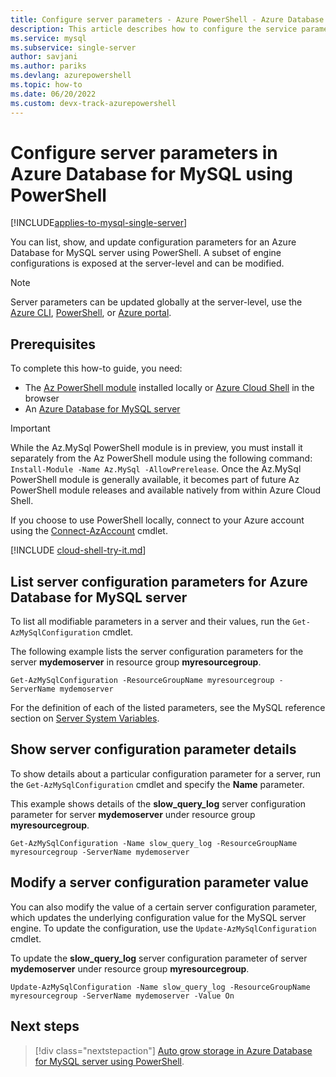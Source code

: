 ```yaml
---
title: Configure server parameters - Azure PowerShell - Azure Database for MySQL
description: This article describes how to configure the service parameters in Azure Database for MySQL using PowerShell.
ms.service: mysql
ms.subservice: single-server
author: savjani
ms.author: pariks
ms.devlang: azurepowershell
ms.topic: how-to
ms.date: 06/20/2022
ms.custom: devx-track-azurepowershell
---
```


# Configure server parameters in Azure Database for MySQL using PowerShell

[!INCLUDE[applies-to-mysql-single-server](../includes/applies-to-mysql-single-server.md)]

You can list, show, and update configuration parameters for an Azure Database for MySQL server using
PowerShell. A subset of engine configurations is exposed at the server-level and can be modified.

>[!Note]
> Server parameters can be updated globally at the server-level, use the [Azure CLI](./how-to-configure-server-parameters-using-cli.md), [PowerShell](./how-to-configure-server-parameters-using-powershell.md), or [Azure portal](./how-to-server-parameters.md).

## Prerequisites

To complete this how-to guide, you need:

- The [Az PowerShell module](/powershell/azure/install-az-ps) installed locally or
  [Azure Cloud Shell](https://shell.azure.com/) in the browser
- An [Azure Database for MySQL server](quickstart-create-mysql-server-database-using-azure-powershell.md)

> [!IMPORTANT]
> While the Az.MySql PowerShell module is in preview, you must install it separately from the Az
> PowerShell module using the following command: `Install-Module -Name Az.MySql -AllowPrerelease`.
> Once the Az.MySql PowerShell module is generally available, it becomes part of future Az
> PowerShell module releases and available natively from within Azure Cloud Shell.

If you choose to use PowerShell locally, connect to your Azure account using the
[Connect-AzAccount](/powershell/module/az.accounts/Connect-AzAccount) cmdlet.

[!INCLUDE [cloud-shell-try-it.md](../../../includes/cloud-shell-try-it.md)]

## List server configuration parameters for Azure Database for MySQL server

To list all modifiable parameters in a server and their values, run the `Get-AzMySqlConfiguration`
cmdlet.

The following example lists the server configuration parameters for the server **mydemoserver** in
resource group **myresourcegroup**.

```azurepowershell-interactive
Get-AzMySqlConfiguration -ResourceGroupName myresourcegroup -ServerName mydemoserver
```

For the definition of each of the listed parameters, see the MySQL reference section on
[Server System Variables](https://dev.mysql.com/doc/refman/5.7/en/server-system-variables.html).

## Show server configuration parameter details

To show details about a particular configuration parameter for a server, run the
`Get-AzMySqlConfiguration` cmdlet and specify the **Name** parameter.

This example shows details of the **slow\_query\_log** server configuration parameter for server
**mydemoserver** under resource group **myresourcegroup**.

```azurepowershell-interactive
Get-AzMySqlConfiguration -Name slow_query_log -ResourceGroupName myresourcegroup -ServerName mydemoserver
```

## Modify a server configuration parameter value

You can also modify the value of a certain server configuration parameter, which updates the
underlying configuration value for the MySQL server engine. To update the configuration, use the
`Update-AzMySqlConfiguration` cmdlet.

To update the **slow\_query\_log** server configuration parameter of server
**mydemoserver** under resource group **myresourcegroup**.

```azurepowershell-interactive
Update-AzMySqlConfiguration -Name slow_query_log -ResourceGroupName myresourcegroup -ServerName mydemoserver -Value On
```

## Next steps

> [!div class="nextstepaction"]
> [Auto grow storage in Azure Database for MySQL server using PowerShell](how-to-auto-grow-storage-powershell.md).
